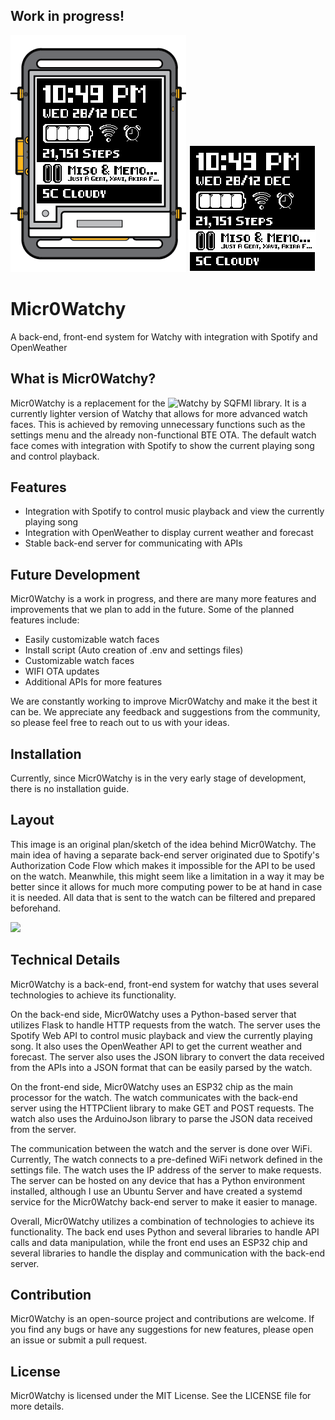 ## Work in progress!

![](/Concept/Micr0Watchy.png)
![](/Concept/Watchy.png)

# Micr0Watchy
A back-end, front-end system for Watchy with integration with Spotify and OpenWeather

## What is Micr0Watchy?
Micr0Watchy is a replacement for the ![Watchy by SQFMI](https://github.com/sqfmi/Watchy) library. It is a currently lighter version of Watchy that allows for more advanced watch faces. This is achieved by removing unnecessary functions such as the settings menu and the already non-functional BTE OTA. The default watch face comes with integration with Spotify to show the current playing song and control playback.

## Features
- Integration with Spotify to control music playback and view the currently playing song
- Integration with OpenWeather to display current weather and forecast
- Stable back-end server for communicating with APIs

## Future Development
Micr0Watchy is a work in progress, and there are many more features and improvements that we plan to add in the future. Some of the planned features include:

- Easily customizable watch faces
- Install script (Auto creation of .env and settings files)
- Customizable watch faces
- WIFI OTA updates
- Additional APIs for more features

We are constantly working to improve Micr0Watchy and make it the best it can be. We appreciate any feedback and suggestions from the community, so please feel free to reach out to us with your ideas.

## Installation
Currently, since Micr0Watchy is in the very early stage of development, there is no installation guide.

## Layout
This image is an original plan/sketch of the idea behind Micr0Watchy. The main idea of having a separate back-end server originated due to Spotify's Authorization Code Flow which makes it impossible for the API to be used on the watch. Meanwhile, this might seem like a limitation in a way it may be better since it allows for much more computing power to be at hand in case it is needed. All data that is sent to the watch can be filtered and prepared beforehand.

<img src='https://user-images.githubusercontent.com/26364458/212608119-7944b8f6-bbf1-4d9d-b287-bb81564ebc6e.png' width='400'>

## Technical Details
Micr0Watchy is a back-end, front-end system for watchy that uses several technologies to achieve its functionality.

On the back-end side, Micr0Watchy uses a Python-based server that utilizes Flask to handle HTTP requests from the watch. The server uses the Spotify Web API to control music playback and view the currently playing song. It also uses the OpenWeather API to get the current weather and forecast. The server also uses the JSON library to convert the data received from the APIs into a JSON format that can be easily parsed by the watch.

On the front-end side, Micr0Watchy uses an ESP32 chip as the main processor for the watch. The watch communicates with the back-end server using the HTTPClient library to make GET and POST requests. The watch also uses the ArduinoJson library to parse the JSON data received from the server.

The communication between the watch and the server is done over WiFi. Currently, The watch connects to a pre-defined WiFi network defined in the settings file. The watch uses the IP address of the server to make requests. The server can be hosted on any device that has a Python environment installed, although I use an Ubuntu Server and have created a systemd service for the Micr0Watchy back-end server to make it easier to manage.

Overall, Micr0Watchy utilizes a combination of technologies to achieve its functionality. The back end uses Python and several libraries to handle API calls and data manipulation, while the front end uses an ESP32 chip and several libraries to handle the display and communication with the back-end server.

## Contribution
Micr0Watchy is an open-source project and contributions are welcome. If you find any bugs or have any suggestions for new features, please open an issue or submit a pull request.

## License
Micr0Watchy is licensed under the MIT License. See the LICENSE file for more details.
